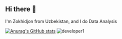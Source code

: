 ## Hi there 👋

I'm Zokhidjon from Uzbekistan, and I do Data Analysis

[![Anurag's GitHub stats](https://github-readme-stats.vercel.app/api?username=zoxidjoon)](https://github.com/anuraghazra/github-readme-stats)
![developer1](https://github.com/user-attachments/assets/a7c67342-7a71-4aac-80f3-00c181e4ba1a)

